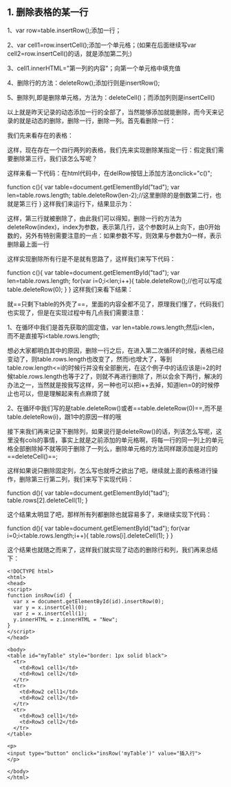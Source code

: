 ## 1. 删除表格的某一行

1、var row=table.insertRow();添加一行；

2、var cell1=row.insertCell();添加一个单元格；(如果在后面继续写var cell2=row.insertCell()的话，就是添加第二列;)

3、cell1.innerHTML="第一列的内容"；向第一个单元格中填充值

4、删除行的方法：deleteRow();添加行则是insertRow();

5、删除列,即是删除单元格，方法为：deleteCell()；而添加列则是insertCell()

以上就是昨天记录的动态添加一行的全部了，当然能够添加就能删除，而今天来记录的就是动态的删除，删除一行，删除一列。首先看删除一行：

我们先来看存在的表格：

这样，现在存在一个四行两列的表格，我们先来实现删除某指定一行：假定我们需要删除第三行，我们该怎么写呢？

这样来看一下代码：在html代码中，在delRow按钮上添加方法οnclick="c()";

function c(){
	var table=document.getElementById("tad");
	var len=table.rows.length;
	table.deleteRow(len-2);//这里删除的是倒数第二行，也就是第三行
}
这样我们来运行下，结果显示为：


这样，第三行就被删除了，由此我们可以得知，删除一行的方法为deleteRow(index)，index为参数，表示第几行，这个参数时从上向下，由0开始数的，另外有特别需要注意的一点：如果参数不写，则效果与参数为0一样，表示删除最上面一行

这样实现删除所有行是不是就有思路了，这样我们来写下代码：

function c(){
	var table=document.getElementById("tad");
	var len=table.rows.length;
	for(var i=0;i<len;i++){
	    table.deleteRow();//也可以写成table.deleteRow(0);
	}
}
这样我们来看下结果：


就==只剩下table的外壳了==，里面的内容全都不见了，原理我们懂了，代码我们也实现了，但是在实现过程中有几点我们需要注意：

1、在循环中我们是首先获取的固定值，var len=table.rows.length;然后i<len，而不是直接写i<table.rows.length;

想必大家都明白其中的原因，删除一行之后，在进入第二次循环的时候，表格已经变动了，则table.rows.length也改变了，然而i也增大了，等到table.row.length<=i的时候行并没有全部删光，在这个例子中的话应该是i=2的时候table.rows.length也等于2了，则就不再进行删除了，所以会余下两行，解决的办法之一，当然就是按我写这样，另一种也可以把i++去掉，知道len=0的时候停止也可以，但是理解起来有点麻烦了就

2、在循环中我们写的是table.deleteRow()或者==table.deleteRow(0)==,而不是table.deleteRow(i)，跟1中的原因一样的哦





接下来我们再来记录下删除列，如果说行是deleteRow()的话，列该怎么写呢，这里没有cols的事情，事实上就是之前添加的单元格啊，将每一行的同一列上的单元格全部删除掉不就等同于删除了一列么，删除单元格的方法同样跟添加是对应的==deleteCell()==;

这样如果说只删除固定列，怎么写也就呼之欲出了吧，继续就上面的表格进行操作，删除第三行第二列，我们来写下实现代码：

function d(){
	var table=document.getElementById("tad");
	table.rows[2].deleteCell(1);
}

这个结果太明显了吧，那样所有列都删除也就容易多了，来继续实现下代码：

function d(){
	var table=document.getElementById("tad");
	for(var i=0;i<table.rows.length;i++){
		table.rows[i].deleteCell(1);
	}
}

这个结果也就随之而来了，这样我们就实现了动态的删除行和列，我们再来总结下：

```
<!DOCTYPE html>
<html>
<head>
<script>
function insRow(id) {
  var x = document.getElementById(id).insertRow(0);
  var y = x.insertCell(0);
  var z = x.insertCell(1);
  y.innerHTML = z.innerHTML = "New";
}
</script>
</head>

<body>
<table id="myTable" style="border: 1px solid black">
  <tr>
    <td>Row1 cell1</td>
    <td>Row1 cell2</td>
  </tr>
  <tr>
    <td>Row2 cell1</td>
    <td>Row2 cell2</td>
  </tr>
  <tr>
    <td>Row3 cell1</td>
    <td>Row3 cell2</td>
  </tr>
</table>

<p>
<input type="button" onclick="insRow('myTable')" value="插入行">
</p>

</body>
</html>

```

